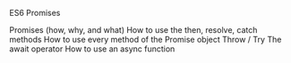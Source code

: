 ES6 Promises

Promises (how, why, and what)
How to use the then, resolve, catch methods
How to use every method of the Promise object
Throw / Try
The await operator
How to use an async function